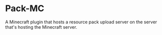# Pack-MC
A Minecraft plugin that hosts a resource pack upload server on the server that's hosting the Minecraft server. 
